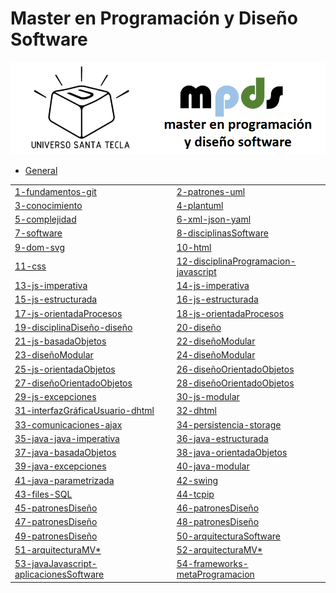# Master en Programación y Diseño Software

![logo](images/logo.png "logo")

- [General](./docs/general.md)

|    |    |
|----|----|
|[1-fundamentos-git](iteraciones/01-fundamentos-git.md) | [2-patrones-uml](iteraciones/02-patrones-uml.md) | 
|[3-conocimiento](iteraciones/03-conocimiento.md) | [4-plantuml](iteraciones/04-plantuml.md) |
|[5-complejidad](iteraciones/05-complejidad.md) | [6-xml-json-yaml](iteraciones/06-xml-json-yaml.md) | 
|[7-software](iteraciones/07-software.md) | [8-disciplinasSoftware](iteraciones/08-disciplinasSoftware.md) |
|[9-dom-svg](iteraciones/09-dom-svg.md) | [10-html](iteraciones/10-html.md) |  
|[11-css](iteraciones/11-css.md) |[12-disciplinaProgramacion-javascript](iteraciones/12-disciplinaProgramacion-javascript.md)|
|[13-js-imperativa](iteraciones/13-js-imperativa.md) | [14-js-imperativa](iteraciones/14-js-imperativa.md) |  
|[15-js-estructurada](iteraciones/15-js-estructurada.md) | [16-js-estructurada](iteraciones/16-js-estructurada.md) |
|[17-js-orientadaProcesos](iteraciones/17-js-orientadaProcesos.md) | [18-js-orientadaProcesos](iteraciones/18-js-orientadaProcesos.md) | 
|[19-disciplinaDiseño-diseño](iteraciones/19-disciplinaDiseño-diseño.md) | [20-diseño](iteraciones/20-diseño.md) |
|[21-js-basadaObjetos](iteraciones/21-js-basadaObjetos.md) | [22-diseñoModular](iteraciones/22-diseñoModular.md) |  
|[23-diseñoModular](iteraciones/23-diseñoModular.md) |[24-diseñoModular](iteraciones/24-diseñoModular.md) |
|[25-js-orientadaObjetos](iteraciones/25-js-orientadaObjetos.md) |[26-diseñoOrientadoObjetos](iteraciones/26-diseñoOrientadoObjetos.md) |  
|[27-diseñoOrientadoObjetos](iteraciones/27-diseñoOrientadoObjetos.md) |[28-diseñoOrientadoObjetos](iteraciones/28-diseñoOrientadoObjetos.md) |
|[29-js-excepciones](iteraciones/29-js-excepciones.md) |[30-js-modular](iteraciones/30-js-modular.md) | 
|[31-interfazGráficaUsuario-dhtml](iteraciones/31-interfazGráficaUsuario-dhtml.md) | [32-dhtml](iteraciones/32-dhtml.md) |
|[33-comunicaciones-ajax](iteraciones/33-comunicaciones-ajax.md) | [34-persistencia-storage](iteraciones/34-persistencia-storage.md) |  
|[35-java-java-imperativa](iteraciones/35-java-java-imperativa.md) |[36-java-estructurada](iteraciones/36-java-estructurada.md) |
|[37-java-basadaObjetos](iteraciones/37-java-basadaObjetos.md) |[38-java-orientadaObjetos](iteraciones/38-java-orientadaObjetos.md) |  
|[39-java-excepciones](iteraciones/39-java-excepciones.md) |[40-java-modular](iteraciones/40-java-modular.md) |
|[41-java-parametrizada](iteraciones/41-java-parametrizada.md) |[42-swing](iteraciones/42-swing.md) | 
|[43-files-SQL](iteraciones/43-files-SQL.md) |[44-tcpip](iteraciones/44-tcpip.md) |
|[45-patronesDiseño](iteraciones/45-patronesDiseño.md) |[46-patronesDiseño](iteraciones/46-patronesDiseño.md) |    
|[47-patronesDiseño](iteraciones/47-patronesDiseño.md) |[48-patronesDiseño](iteraciones/48-patronesDiseño.md) |
|[49-patronesDiseño](iteraciones/49-patronesDiseño.md) |[50-arquitecturaSoftware](iteraciones/50-arquitecturaSoftware.md) |  
|[51-arquitecturaMV*](iteraciones/51-arquitecturaMV.md) |[52-arquitecturaMV*](iteraciones/52-arquitecturaMV.md) |
|[53-javaJavascript-aplicacionesSoftware](iteraciones/53-javaJavascript-aplicacionesSoftware.md) | [54-frameworks-metaProgramacion](iteraciones/54-frameworks-metaProgramacion.md) | 









